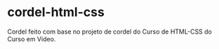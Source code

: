 # cordel-html-css
 Cordel feito com base no projeto de cordel do Curso de HTML-CSS do Curso em Vídeo.
